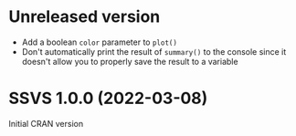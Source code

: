 # Unreleased version

- Add a boolean `color` parameter to `plot()`
- Don't automatically print the result of `summary()` to the console since it doesn't allow you to properly save the result to a variable

# SSVS 1.0.0 (2022-03-08)

Initial CRAN version
